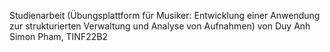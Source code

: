Studienarbeit (Übungsplattform für Musiker: Entwicklung einer Anwendung zur strukturierten Verwaltung und Analyse von Aufnahmen) 
von 
Duy Anh Simon Pham, TINF22B2
